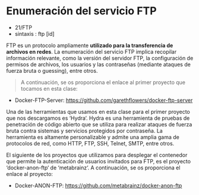 # Enumeración del servicio FTP

- 21/FTP
- sintaxis : ftp [id]

FTP es un protocolo ampliamente __utilizado para la transferencia de archivos en redes__. La enumeración del servicio FTP implica recopilar información relevante, como la versión del servidor FTP, la configuración de permisos de archivos, los usuarios y las contraseñas (mediante ataques de fuerza bruta o guessing), entre otros.

> A continuación, se os proporciona el enlace al primer proyecto que tocamos en esta clase:

- Docker-FTP-Server: https://github.com/garethflowers/docker-ftp-server

Una de las herramientas que usamos en esta clase para el primer proyecto que nos descargamos es ‘Hydra‘. Hydra es una herramienta de pruebas de penetración de código abierto que se utiliza para realizar ataques de fuerza bruta contra sistemas y servicios protegidos por contraseña. La herramienta es altamente personalizable y admite una amplia gama de protocolos de red, como HTTP, FTP, SSH, Telnet, SMTP, entre otros.

El siguiente de los proyectos que utilizamos para desplegar el contenedor que permite la autenticación de usuarios invitados para FTP, es el proyecto ‘docker-anon-ftp‘ de ‘metabrainz‘. A continuación, se os proporciona el enlace al proyecto:

- Docker-ANON-FTP: https://github.com/metabrainz/docker-anon-ftp